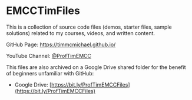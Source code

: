 # EMCCTimFiles
This is a collection of source code files (demos, starter files, sample solutions) related to my courses, videos, and written content. 

GitHub Page: https://timmcmichael.github.io/

YouTube Channel: [@ProfTimEMCC](https://www.youtube.com/@ProfTimEMCC)

This files are also archived on a Google Drive shared folder for the benefit of beginners unfamiliar with GitHub:
* Google Drive: [https://bit.ly/ProfTimEMCCFiles](https://bit.ly/ProfTimEMCCFiles)
